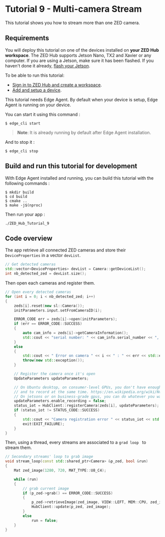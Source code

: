 # Tutorial 9 - Multi-camera Stream

This tutorial shows you how to stream more than one ZED camera.

## Requirements

You will deploy this tutorial on one of the devices installed on **your ZED Hub workspace**. The ZED Hub supports Jetson Nano, TX2 and Xavier or any computer. If you are using a Jetson, make sure it has been flashed. If you haven't done it already, [flash your Jetson](https://docs.nvidia.com/sdk-manager/install-with-sdkm-jetson/index.html).

To be able to run this tutorial:

- [Sign in to ZED Hub and create a workspace](https://www.stereolabs.com/docs/cloud/overview/get-workspace/).
- [Add and setup a device](https://www.stereolabs.com/docs/cloud/overview/setup-device/).

This tutorial needs Edge Agent. By default when your device is setup, Edge Agent is running on your device.

You can start it using this command :

```
$ edge_cli start
```

> **Note**: It is already running by default after Edge Agent installation.

And to stop it :

```
$ edge_cli stop
```

## Build and run this tutorial for development

With Edge Agent installed and running, you can build this tutorial with the following commands :
```
$ mkdir build
$ cd build
$ cmake ..
$ make -j$(nproc)
```

Then run your app :

```
./ZED_Hub_Tutorial_9
```

## Code overview

The app retrieve all connected ZED cameras and store their `DeviceProperties` in a vector `devList`.

```c++
// Get detected cameras
std::vector<DeviceProperties> devList = Camera::getDeviceList();
int nb_detected_zed = devList.size();
```

Then open each cameras and register them.
```c++
// Open every detected cameras
for (int i = 0; i < nb_detected_zed; i++)
{
    zeds[i].reset(new sl::Camera());
    initParameters.input.setFromCameraID(i);

    ERROR_CODE err = zeds[i]->open(initParameters);
    if (err == ERROR_CODE::SUCCESS)
    {
        auto cam_info = zeds[i]->getCameraInformation();
        std::cout << "serial number: " << cam_info.serial_number << ", model: " << cam_info.camera_model << ", status: opened" << std::endl;
    }
    else
    {
        std::cout << " Error on camera " << i << " : " << err << std::endl;
        throw(new std::exception());
    }

    // Register the camera once it's open
    UpdateParameters updateParameters;

    // On Ubuntu desktop, on consumer-level GPUs, you don't have enough hardware encoder to stream multiple devices
    // and to record at the same time. https://en.wikipedia.org/wiki/Nvidia_NVENC
    // On jetsons or on business-grade gpus, you can do whatever you want.
    updateParameters.enable_recording = false;
    status_iot = HubClient::registerCamera(zeds[i], updateParameters);
    if (status_iot != STATUS_CODE::SUCCESS)
    {
        std::cout << "Camera registration error " << status_iot << std::endl;
        exit(EXIT_FAILURE);
    }
}
```

Then, using a thread, every streams are associated to a `grad loop ` to stream them.

```c++
// Secondary streams' loop to grab image
void stream_loop(const std::shared_ptr<Camera> &p_zed, bool &run)
{
    Mat zed_image(1280, 720, MAT_TYPE::U8_C4);

    while (run)
    {
        // grab current image
        if (p_zed->grab() == ERROR_CODE::SUCCESS)
        {
            p_zed->retrieveImage(zed_image, VIEW::LEFT, MEM::CPU, zed_image.getResolution());
            HubClient::update(p_zed, zed_image);
        }
        else
            run = false;
    }
}
```
